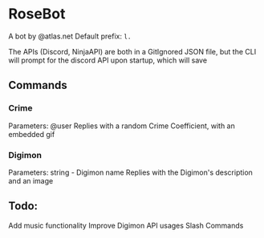 # RoseBot
A bot by @atlas.net
Default prefix:
`l.`

The APIs (Discord, NinjaAPI) are both in a GitIgnored JSON file, but the CLI will prompt for the discord API upon startup, which will save

## Commands

### Crime
Parameters:
@user
Replies with a random Crime Coefficient, with an embedded gif

### Digimon
Parameters:
string - Digimon name
Replies with the Digimon's description and an image


## Todo:
Add music functionality
Improve Digimon API usages
Slash Commands
